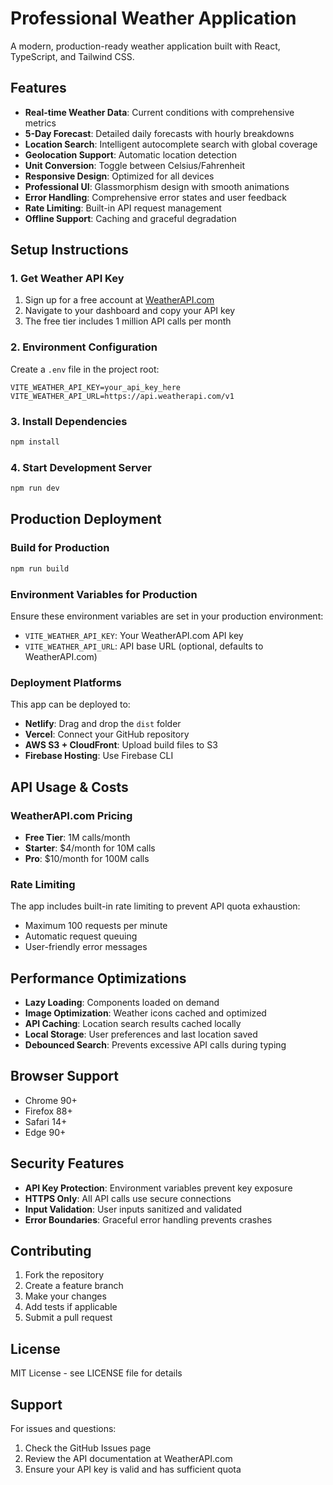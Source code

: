 # Professional Weather Application

A modern, production-ready weather application built with React, TypeScript, and Tailwind CSS.

## Features

- **Real-time Weather Data**: Current conditions with comprehensive metrics
- **5-Day Forecast**: Detailed daily forecasts with hourly breakdowns
- **Location Search**: Intelligent autocomplete search with global coverage
- **Geolocation Support**: Automatic location detection
- **Unit Conversion**: Toggle between Celsius/Fahrenheit
- **Responsive Design**: Optimized for all devices
- **Professional UI**: Glassmorphism design with smooth animations
- **Error Handling**: Comprehensive error states and user feedback
- **Rate Limiting**: Built-in API request management
- **Offline Support**: Caching and graceful degradation

## Setup Instructions

### 1. Get Weather API Key

1. Sign up for a free account at [WeatherAPI.com](https://www.weatherapi.com/)
2. Navigate to your dashboard and copy your API key
3. The free tier includes 1 million API calls per month

### 2. Environment Configuration

Create a `.env` file in the project root:

```env
VITE_WEATHER_API_KEY=your_api_key_here
VITE_WEATHER_API_URL=https://api.weatherapi.com/v1
```

### 3. Install Dependencies

```bash
npm install
```

### 4. Start Development Server

```bash
npm run dev
```

## Production Deployment

### Build for Production

```bash
npm run build
```

### Environment Variables for Production

Ensure these environment variables are set in your production environment:

- `VITE_WEATHER_API_KEY`: Your WeatherAPI.com API key
- `VITE_WEATHER_API_URL`: API base URL (optional, defaults to WeatherAPI.com)

### Deployment Platforms

This app can be deployed to:

- **Netlify**: Drag and drop the `dist` folder
- **Vercel**: Connect your GitHub repository
- **AWS S3 + CloudFront**: Upload build files to S3
- **Firebase Hosting**: Use Firebase CLI

## API Usage & Costs

### WeatherAPI.com Pricing

- **Free Tier**: 1M calls/month
- **Starter**: $4/month for 10M calls
- **Pro**: $10/month for 100M calls

### Rate Limiting

The app includes built-in rate limiting to prevent API quota exhaustion:
- Maximum 100 requests per minute
- Automatic request queuing
- User-friendly error messages

## Performance Optimizations

- **Lazy Loading**: Components loaded on demand
- **Image Optimization**: Weather icons cached and optimized
- **API Caching**: Location search results cached locally
- **Local Storage**: User preferences and last location saved
- **Debounced Search**: Prevents excessive API calls during typing

## Browser Support

- Chrome 90+
- Firefox 88+
- Safari 14+
- Edge 90+

## Security Features

- **API Key Protection**: Environment variables prevent key exposure
- **HTTPS Only**: All API calls use secure connections
- **Input Validation**: User inputs sanitized and validated
- **Error Boundaries**: Graceful error handling prevents crashes

## Contributing

1. Fork the repository
2. Create a feature branch
3. Make your changes
4. Add tests if applicable
5. Submit a pull request

## License

MIT License - see LICENSE file for details

## Support

For issues and questions:
1. Check the GitHub Issues page
2. Review the API documentation at WeatherAPI.com
3. Ensure your API key is valid and has sufficient quota